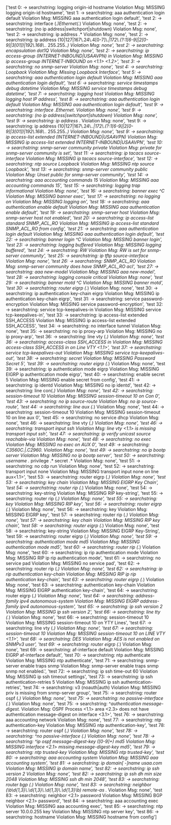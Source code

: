  ['test 0: -> searchstring: logging origin-id hostname Violation Msg: MISSING logging origin-id hostname', 'test 1: -> searchstring: aaa authentication login default Violation Msg: MISSING aaa authentication login default', 'test 2: -> searchstring: interface (.*)Ethernet(.*) Violation Msg: none', 'test 2: -> searchstring: (no ip address|switchport|shutdown) Violation Msg: none', 'test 2: -> searchstring: ip address .* Violation Msg: none', 'test 2: -> searchstring: ip address (10|127|167\\.24\\.4[0-7]\\.*|172\\.(?:1[6-9]|2[0-9]|3[01])|192\\.168\\..* 255.255..*) Violation Msg: none', 'test 2: -> searchstring: encapsulation dot1Q Violation Msg: none', 'test 2: -> searchstring: ip access-group (INTERNET-INBOUND|USAAVPN) in Violation Msg: MISSING ip access-group INTERNET-INBOUND on <1.1> <1.2>', 'test 3: -> searchstring: no snmp-server Violation Msg: none', 'test 4: -> searchstring: Loopback Violation Msg: Missing Loopback Interface', 'test 5: -> searchstring: aaa authentication login default Violation Msg: MISSING aaa authentication login default', 'test 6: -> searchstring: service timestamps debug datetime Violation Msg: MISSING service timestamps debug datetime', 'test 7: -> searchstring: logging host Violation Msg: MISSING logging host IP address', 'test 8: -> searchstring: aaa authentication login default Violation Msg: MISSING aaa authentication login default', 'test 9: -> searchstring: interface .*Ethernet.* Violation Msg: none', 'test 9: -> searchstring: (no ip address|switchport|shutdown) Violation Msg: none', 'test 9: -> searchstring: ip address .* Violation Msg: none', 'test 9: -> searchstring: ip address (10|127|167\\.24\\..*|172\\.(?:1[6-9]|2[0-9]|3[01])|192\\.168\\..* 255.255..*) Violation Msg: none', 'test 9: -> searchstring: ip access-list extended (INTERNET-INBOUND|USAAVPN) Violation Msg: MISSING ip access-list extended INTERNET-INBOUND|USAAVPN', 'test 10: -> searchstring: snmp-server community private Violation Msg: private for snmp-server community is set', 'test 11: -> searchstring: ip tacacs source-interface Violation Msg: MISSING ip tacacs source-interface', 'test 12: -> searchstring: ntp source Loopback Violation Msg: MISSING ntp source Loopback', 'test 13: -> searchstring: snmp-server community public Violation Msg: Unset public for snmp-server community', 'test 14: -> searchstring: aaa accounting commands 15 Violation Msg: MISSING aaa accounting commands 15', 'test 15: -> searchstring: logging trap informational Violation Msg: none', 'test 16: -> searchstring: banner exec ^C Violation Msg: MISSING banner exec', 'test 17: -> searchstring: no logging on Violation Msg: MISSING logging on', 'test 18: -> searchstring: aaa authentication enable default Violation Msg: MISSING aaa authentication enable default', 'test 19: -> searchstring: snmp-server host Violation Msg: snmp-server host not enabled', 'test 20: -> searchstring: ip access-list standard SNMP_ACL_RO Violation Msg: MISSING ip access-list standard SNMP_ACL_RO from config', 'test 21: -> searchstring: aaa authentication login default Violation Msg: MISSING aaa authentication login default', 'test 22: -> searchstring: banner login ^C Violation Msg: MISSING banner login', 'test 23: -> searchstring: logging buffered Violation Msg: MISSING logging buffered', 'test 24: -> searchstring: RW Violation Msg: RW is set for snmp-server community', 'test 25: -> searchstring: ip tftp source-interface Violation Msg: none', 'test 26: -> searchstring: SNMP_ACL_RO Violation Msg: snmp-server community does have SNMP_ACL_RO acl', 'test 27: -> searchstring: aaa new-model Violation Msg: MISSING aaa new-model', 'test 28: -> searchstring: logging console critical Violation Msg: none', 'test 29: -> searchstring: banner motd ^C Violation Msg: MISSING banner motd', 'test 30: -> searchstring: router eigrp (.*) Violation Msg: none', 'test 30: -> searchstring: ip authentication key-chain eigrp Violation Msg: MISSING ip authentication key-chain eigrp', 'test 31: -> searchstring: service password-encryption Violation Msg: MISSING service password-encryption', 'test 32: -> searchstring: service tcp-keepalives-in Violation Msg: MISSING service tcp-keepalives-in', 'test 33: -> searchstring: ip access-list extended SSH_ACCESS Violation Msg: MISSING ip access-list extended SSH_ACCESS', 'test 34: -> searchstring: no interface tunnel Violation Msg: none', 'test 35: -> searchstring: no ip proxy-arp Violation Msg: MISSING no ip proxy-arp', 'test 36: -> searchstring: line vty (.*) Violation Msg: none', 'test 36: -> searchstring: access-class SSH_ACCESS in Violation Msg: MISSING access-class SSH_ACCESS in on Line VTY <1.1>', 'test 37: -> searchstring: service tcp-keepalives-out Violation Msg: MISSING service tcp-keepalives-out', 'test 38: -> searchstring: secret Violation Msg: MISSING Password Secret 5', 'test 39: -> searchstring: router eigrp (.*) Violation Msg: none', 'test 39: -> searchstring: ip authentication mode eigrp Violation Msg: MISSING EIGRP ip authentication mode eigrp', 'test 40: -> searchstring: enable secret 5 Violation Msg: MISSING enable secret from config', 'test 41: -> searchstring: ip identd Violation Msg: MISSING no ip identd', 'test 42: -> searchstring: line con(.*) Violation Msg: none', 'test 42: -> searchstring: session-timeout 10 Violation Msg: MISSING session-timeout 10 on Con 0', 'test 43: -> searchstring: no ip source-route Violation Msg: no ip source-route', 'test 44: -> searchstring: line aux (.*) Violation Msg: none', 'test 44: -> searchstring: session-timeout 10 Violation Msg: MISSING session-timeout 10 on line aux 0', 'test 45: -> searchstring: no service dhcp Violation Msg: none', 'test 46: -> searchstring: line vty (.*) Violation Msg: none', 'test 46: -> searchstring: transport input ssh Violation Msg: line vty <1.1> is missing transport input ssh', 'test 47: -> searchstring: ip verify unicast source reachable-via Violation Msg: none', 'test 48: -> searchstring: no exec Violation Msg: MISSING no exec on AUX 0', 'test 49: -> searchstring: *C3560C.*|.*C2960.* Violation Msg: none', 'test 49: -> searchstring: no ip bootp server Violation Msg: MISSING no ip bootp server', 'test 50: -> searchstring: username .* privilege .* secret .* Violation Msg: none', 'test 51: -> searchstring: no cdp run Violation Msg: none', 'test 52: -> searchstring: transport input none Violation Msg: MISSING transport input none on line aux<1.1>', 'test 53: -> searchstring: router eigrp (.*) Violation Msg: none', 'test 53: -> searchstring: key chain Violation Msg: MISSING EIGRP Key Chain', 'test 54: -> searchstring: router rip (.*) Violation Msg: none', 'test 54: -> searchstring: key-string Violation Msg: MISSING RIP key-string', 'test 55: -> searchstring: router rip (.*) Violation Msg: none', 'test 55: -> searchstring: key Violation Msg: MISSING RIP key', 'test 56: -> searchstring: router eigrp (.*) Violation Msg: none', 'test 56: -> searchstring: key Violation Msg: MISSING EIGRP key', 'test 57: -> searchstring: router rip (.*) Violation Msg: none', 'test 57: -> searchstring: key chain Violation Msg: MISSING RIP key chain', 'test 58: -> searchstring: router eigrp (.*) Violation Msg: none', 'test 58: -> searchstring: key-string Violation Msg: MISSING EIGRP Key-String', 'test 59: -> searchstring: router eigrp (.*) Violation Msg: none', 'test 59: -> searchstring: authentication mode md5 Violation Msg: MISSING authentication mode md5', 'test 60: -> searchstring: router rip (.*) Violation Msg: none', 'test 60: -> searchstring: ip rip authentication mode Violation Msg: MISSING RIP ip rip authentication mode', 'test 61: -> searchstring: no service pad Violation Msg: MISSING no service pad', 'test 62: -> searchstring: router rip (.*) Violation Msg: none', 'test 62: -> searchstring: ip rip authentication key-chain Violation Msg: MISSING RIP ip rip authentication key-chain', 'test 63: -> searchstring: router eigrp (.*) Violation Msg: none', 'test 63: -> searchstring: authentication key-chain Violation Msg: MISSING EIGRP authentication key-chain', 'test 64: -> searchstring: router eigrp (.*) Violation Msg: none', 'test 64: -> searchstring: address-family ipv4 autonomous-system Violation Msg: MISSING EIGRP address-family ipv4 autonomous-system', 'test 65: -> searchstring: ip ssh version 2 Violation Msg: MISSING ip ssh version 2', 'test 66: -> searchstring: line tty (.*) Violation Msg: none', 'test 66: -> searchstring: session-timeout 10 Violation Msg: MISSING session-timeout 10 on YTY Lines', 'test 67: -> searchstring: line vty (.*) Violation Msg: none', 'test 67: -> searchstring: session-timeout 10 Violation Msg: MISSING session-timeout 10 on LINE VTY <1.1>', 'test 68: -> searchstring: DES Violation Msg: AES is not enabled on SNMPv3 user', 'test 69: -> searchstring: router eigrp (.*) Violation Msg: none', 'test 69: -> searchstring: af-interface default Violation Msg: MISSING EIGRP af-interface default', 'test 70: -> searchstring: ntp authenticate Violation Msg: MISSING ntp authenticate', 'test 71: -> searchstring: snmp-server enable traps snmp Violation Msg: snmp-server enable traps snmp snmp not enabled.', 'test 72: -> searchstring: ip ssh time-out 60 Violation Msg: MISSING ip ssh timeout settings', 'test 73: -> searchstring: ip ssh authentication-retries 5 Violation Msg: MISSING ip ssh authentication-retries', 'test 74: -> searchstring: v3 (noauth|auth) Violation Msg: MISSING priv is missing from snmp-server group', 'test 75: -> searchstring: router ospf (.*) Violation Msg: none', 'test 75: -> searchstring: no passive-interface (.*) Violation Msg: none', 'test 75: -> searchstring: ^*authentication message-digest.* Violation Msg: OSPF Process <1.1> area <2.3> does not have authentication message-digest on interface <3.1>', 'test 76: -> searchstring: aaa accounting network Violation Msg: none', 'test 77: -> searchstring: ntp authentication-key Violation Msg: MISSING ntp authentication-key', 'test 78: -> searchstring: router ospf (.*) Violation Msg: none', 'test 78: -> searchstring: ^*no passive-interface (.*) Violation Msg: none', 'test 78: -> searchstring: ^*ip ospf message-digest-key ([0-9]+) md5 Violation Msg: MISSING interface <2.1> missing message-digest-key md5', 'test 79: -> searchstring: ntp trusted-key Violation Msg: MISSING ntp trusted-key', 'test 80: -> searchstring: aaa accounting system Violation Msg: MISSING aaa accounting system', 'test 81: -> searchstring: ip domain[ -]name usaa.com Violation Msg: MISSING ip domain name', 'test 82: -> searchstring: ip ssh version 2 Violation Msg: none', 'test 82: -> searchstring: ip ssh dh min size 2048 Violation Msg: MISSING ssh dh min 2048', 'test 83: -> searchstring: router bgp (.*) Violation Msg: none', 'test 83: -> searchstring: neighbor (\\b\\d{1,3}\\.\\d{1,3}\\.\\d{1,3}\\.\\d{1,3}\\b) remote-as .* Violation Msg: none', 'test 83: -> searchstring: neighbor <2.1> password Violation Msg: MISSING BGP neighbor <2.1> password', 'test 84: -> searchstring: aaa accounting exec Violation Msg: MISSING aaa accounting exec', 'test 85: -> searchstring: ntp server 10.0.0.255 key Violation Msg: MISSING ntp server key', 'test 86: -> searchstring: hostname Violation Msg: MISSING hostname from config']